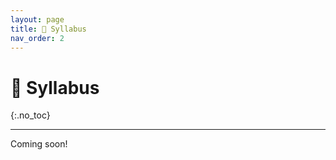 ```yaml
---
layout: page
title: 📓 Syllabus
nav_order: 2
---
```


# 📓 Syllabus
{:.no_toc}

---

<!-- ## Table of contents
{: .no_toc .text-delta }

1. TOC
{:toc}

--- -->

Coming soon!


<!-- 
## Overview

Here's how the Capstone is organized:
- In Quarter 1 (DSC 180A), you gain background information for... By the end of Quarter 1, you will have produced a project and will have a proposal for a more independent project.
- In Quarter 2 (DSC 180B), you execute the independent project you proposed in Quarter 1.

Throughout both quarters, there is a "methodology" component.

Below is the syllabus for Quarter 1; the syllabus for Quarter 2 will arrive a bit closer to the start of Winter 2023.

---

## Quarter 1 (DSC 180A)


---

## Quarter 2 (DSC 180B)

Coming soon! 👀 -->